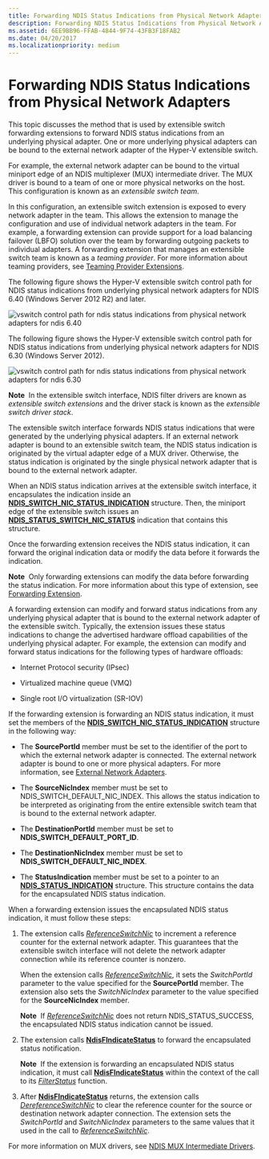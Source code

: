 ```yaml
---
title: Forwarding NDIS Status Indications from Physical Network Adapters
description: Forwarding NDIS Status Indications from Physical Network Adapters
ms.assetid: 6EE9BB96-FFAB-4844-9F74-43FB3F18FAB2
ms.date: 04/20/2017
ms.localizationpriority: medium
---
```


# Forwarding NDIS Status Indications from Physical Network Adapters


This topic discusses the method that is used by extensible switch forwarding extensions to forward NDIS status indications from an underlying physical adapter. One or more underlying physical adapters can be bound to the external network adapter of the Hyper-V extensible switch.

For example, the external network adapter can be bound to the virtual miniport edge of an NDIS multiplexer (MUX) intermediate driver. The MUX driver is bound to a team of one or more physical networks on the host. This configuration is known as an *extensible switch team*.

In this configuration, an extensible switch extension is exposed to every network adapter in the team. This allows the extension to manage the configuration and use of individual network adapters in the team. For example, a forwarding extension can provide support for a load balancing failover (LBFO) solution over the team by forwarding outgoing packets to individual adapters. A forwarding extension that manages an extensible switch team is known as a *teaming provider*. For more information about teaming providers, see [Teaming Provider Extensions](teaming-provider-extensions.md).

The following figure shows the Hyper-V extensible switch control path for NDIS status indications from underlying physical network adapters for NDIS 6.40 (Windows Server 2012 R2) and later.

![vswitch control path for ndis status indications from physical network adapters for ndis 6.40](images/vswitch-status-controlpath2-ndis640.png)

The following figure shows the Hyper-V extensible switch control path for NDIS status indications from underlying physical network adapters for NDIS 6.30 (Windows Server 2012).

![vswitch control path for ndis status indications from physical network adapters for ndis 6.30](images/vswitch-status-controlpath2.png)

**Note**  In the extensible switch interface, NDIS filter drivers are known as *extensible switch extensions* and the driver stack is known as the *extensible switch driver stack*.

 

The extensible switch interface forwards NDIS status indications that were generated by the underlying physical adapters. If an external network adapter is bound to an extensible switch team, the NDIS status indication is originated by the virtual adapter edge of a MUX driver. Otherwise, the status indication is originated by the single physical network adapter that is bound to the external network adapter.

When an NDIS status indication arrives at the extensible switch interface, it encapsulates the indication inside an [**NDIS\_SWITCH\_NIC\_STATUS\_INDICATION**](https://msdn.microsoft.com/library/windows/hardware/hh598217) structure. Then, the miniport edge of the extensible switch issues an [**NDIS\_STATUS\_SWITCH\_NIC\_STATUS**](https://msdn.microsoft.com/library/windows/hardware/hh598205) indication that contains this structure.

Once the forwarding extension receives the NDIS status indication, it can forward the original indication data or modify the data before it forwards the indication.

**Note**  Only forwarding extensions can modify the data before forwarding the status indication. For more information about this type of extension, see [Forwarding Extension](forwarding-extensions.md).

 

A forwarding extension can modify and forward status indications from any underlying physical adapter that is bound to the external network adapter of the extensible switch. Typically, the extension issues these status indications to change the advertised hardware offload capabilities of the underlying physical adapter. For example, the extension can modify and forward status indications for the following types of hardware offloads:

-   Internet Protocol security (IPsec)

-   Virtualized machine queue (VMQ)

-   Single root I/O virtualization (SR-IOV)

If the forwarding extension is forwarding an NDIS status indication, it must set the members of the [**NDIS\_SWITCH\_NIC\_STATUS\_INDICATION**](https://msdn.microsoft.com/library/windows/hardware/hh598217) structure in the following way:

-   The **SourcePortId** member must be set to the identifier of the port to which the external network adapter is connected. The external network adapter is bound to one or more physical adapters. For more information, see [External Network Adapters](external-network-adapters.md).

-   The **SourceNicIndex** member must be set to NDIS\_SWITCH\_DEFAULT\_NIC\_INDEX. This allows the status indication to be interpreted as originating from the entire extensible switch team that is bound to the external network adapter.

-   The **DestinationPortId** member must be set to **NDIS\_SWITCH\_DEFAULT\_PORT\_ID**.

-   The **DestinationNicIndex** member must be set to **NDIS\_SWITCH\_DEFAULT\_NIC\_INDEX**.

-   The **StatusIndication** member must be set to a pointer to an [**NDIS\_STATUS\_INDICATION**](https://msdn.microsoft.com/library/windows/hardware/ff567373) structure. This structure contains the data for the encapsulated NDIS status indication.

When a forwarding extension issues the encapsulated NDIS status indication, it must follow these steps:

1.  The extension calls [*ReferenceSwitchNic*](https://msdn.microsoft.com/library/windows/hardware/hh598294) to increment a reference counter for the external network adapter. This guarantees that the extensible switch interface will not delete the network adapter connection while its reference counter is nonzero.

    When the extension calls [*ReferenceSwitchNic*](https://msdn.microsoft.com/library/windows/hardware/hh598294), it sets the *SwitchPortId* parameter to the value specified for the **SourcePortId** member. The extension also sets the *SwitchNicIndex* parameter to the value specified for the **SourceNicIndex** member.

    **Note**  If [*ReferenceSwitchNic*](https://msdn.microsoft.com/library/windows/hardware/hh598294) does not return NDIS\_STATUS\_SUCCESS, the encapsulated NDIS status indication cannot be issued.

     

2.  The extension calls [**NdisFIndicateStatus**](https://msdn.microsoft.com/library/windows/hardware/ff561824) to forward the encapsulated status notification.

    **Note**  If the extension is forwarding an encapsulated NDIS status indication, it must call [**NdisFIndicateStatus**](https://msdn.microsoft.com/library/windows/hardware/ff561824) within the context of the call to its [*FilterStatus*](https://msdn.microsoft.com/library/windows/hardware/ff549973) function.

     

3.  After [**NdisFIndicateStatus**](https://msdn.microsoft.com/library/windows/hardware/ff561824) returns, the extension calls [*DereferenceSwitchNic*](https://msdn.microsoft.com/library/windows/hardware/hh598141) to clear the reference counter for the source or destination network adapter connection. The extension sets the *SwitchPortId* and *SwitchNicIndex* parameters to the same values that it used in the call to [*ReferenceSwitchNic*](https://msdn.microsoft.com/library/windows/hardware/hh598294).

For more information on MUX drivers, see [NDIS MUX Intermediate Drivers](ndis-mux-intermediate-drivers.md).

 

 





